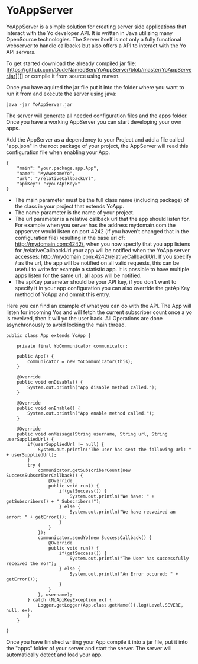 YoAppServer
===========

YoAppServer is a simple solution for creating server side applications that interact with the Yo developer API. It is written in Java utilizing many OpenSource technologies. The Server itself is not only a fully functional webserver to handle callbacks but also offers a API to interact with the Yo API servers.

To get started download the already compiled jar file:
[https://github.com/DudeNamedBen/YoAppServer/blob/master/YoAppServer.jar][1]
or compile it from source using maven.


Once you have aquired the jar file put it into the folder where you want to run it from and execute the server using java: 

    java -jar YoAppServer.jar
The server will generate all needed configuration files and the apps folder. Once you have a working AppServer you can start developing your own apps.

Add the AppServer as a dependency to your Project and add a file called "app.json" in the root package of your project, the AppServer will read this configuration file when enabling your App.

    {
        "main": "your.package.app.App",
        "name": "MyAwesomeYo",
        "url": "/relativeCallbackUrl",
        "apiKey": "<yourApiKey>"
    }

 - The main parameter must be the full class name (including package) of the class in your project that extends YoApp.
 - The name parameter is the name of your project.
 - The url parameter is a relative callback url that the app should listen for. For example when you server has the address mydomain.com the appserver would listen on port 4242 (if you haven't changed that in the configuration file) resulting in the base url of: http://mydomain.com:4242/, when you now specify that you app listens for /relativeCallbackUrl your app will be notified when the YoApp server accesses: http://mydomain.com:4242/relativeCallbackUrl. If you specify / as the url, the app will be notified on all valid requests, this can be useful to write for example a statistic app. It is possible to have multiple apps listen for the same url, all apps will be notified.
 - The apiKey parameter should be your API key, if you don't want to specify it in your app configuration you can also override the getApiKey method of YoApp and ommit this entry.

Here you can find an example of what you can do with the API. The App will listen for incoming Yos and will fetch the current subscriber count once a yo is reveived, then it will yo the user back. All Operations are done asynchronously to avoid locking the main thread.

    
    public class App extends YoApp {

        private final YoCommunicator communicator;
        
        public App() {
            communicator = new YoCommunicator(this);
        }

        @Override
        public void onDisable() {
            System.out.println("App disable method called.");
        }

        @Override
        public void onEnable() {
            System.out.println("App enable method called.");
        }
        
        @Override
        public void onMessage(String username, String url, String userSuppliedUrl) {
            if(userSuppliedUrl != null) {
                System.out.println("The user has sent the following Url: " + userSuppliedUrl);
            }
            try {
                communicator.getSubscriberCount(new SuccessSubscriberCallback() {
                    @Override
                    public void run() {
                        if(getSuccess()) {
                            System.out.println("We have: " + getSubscribers() + " Subscribers!");
                        } else {
                            System.out.println("We have recveived an error: " + getError());
                        }
                    }
                });
                communicator.sendYo(new SuccessCallback() {
                    @Override
                    public void run() {
                        if(getSuccess()) {
                            System.out.println("The User has successfully received the Yo!");
                        } else {
                            System.out.println("An Error occured: " + getError());
                        }
                    }
                }, username);
            } catch (NoApiKeyException ex) {
                Logger.getLogger(App.class.getName()).log(Level.SEVERE, null, ex);
            }
        }

    }
    

Once you have finished writing your App compile it into a jar file, put it into the "apps" folder of your server and start the server. The server will automatically detect and load your app.

[1]: https://github.com/DudeNamedBen/YoAppServer/blob/master/YoAppServer.jar
